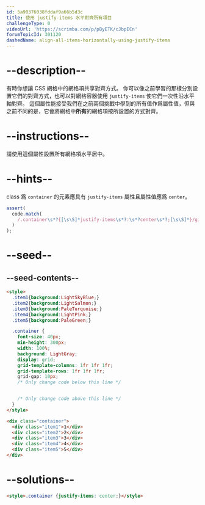 ```yaml
---
id: 5a90376038fddaf9a66b5d3c
title: 使用 justify-items 水平對齊所有項目
challengeType: 0
videoUrl: 'https://scrimba.com/p/pByETK/cJbpECn'
forumTopicId: 301120
dashedName: align-all-items-horizontally-using-justify-items
---
```


# --description--

有時你想讓 CSS 網格中的網格項共享對齊方式。 你可以像之前學習的那樣分別設置它們的對齊方式，也可以對網格容器使用 `justify-items` 使它們一次性沿水平軸對齊。 這個屬性能接受我們在之前兩個挑戰中學到的所有值作爲屬性值，但與之前不同的是，它會將網格中**所有**的網格項按所設置的方式對齊。

# --instructions--

請使用這個屬性設置所有網格項水平居中。

# --hints--

class 爲 `container` 的元素應具有 `justify-items` 屬性且屬性值應爲 `center`。

```js
assert(
  code.match(
    /.container\s*?{[\s\S]*justify-items\s*?:\s*?center\s*?;[\s\S]*}/gi
  )
);
```

# --seed--

## --seed-contents--

```html
<style>
  .item1{background:LightSkyBlue;}
  .item2{background:LightSalmon;}
  .item3{background:PaleTurquoise;}
  .item4{background:LightPink;}
  .item5{background:PaleGreen;}

  .container {
    font-size: 40px;
    min-height: 300px;
    width: 100%;
    background: LightGray;
    display: grid;
    grid-template-columns: 1fr 1fr 1fr;
    grid-template-rows: 1fr 1fr 1fr;
    grid-gap: 10px;
    /* Only change code below this line */


    /* Only change code above this line */
  }
</style>

<div class="container">
  <div class="item1">1</div>
  <div class="item2">2</div>
  <div class="item3">3</div>
  <div class="item4">4</div>
  <div class="item5">5</div>
</div>
```

# --solutions--

```html
<style>.container {justify-items: center;}</style>
```
